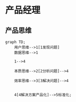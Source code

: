 # 产品经理

## 产品思维

```mermaid
graph TD;
    用户思维-->1[1发现问题]
    数据思维-->1

    1-->4

    本质思维-->2[2分析问题]-->4

    效率思维-->3[3解决问题]-->4

    
    4[4解决方案产品化]-->5标准化;

```